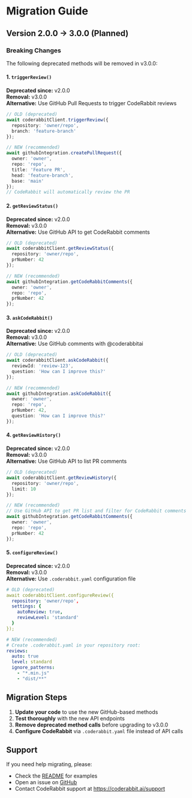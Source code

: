 # Migration Guide

## Version 2.0.0 → 3.0.0 (Planned)

### Breaking Changes

The following deprecated methods will be removed in v3.0.0:

#### 1. `triggerReview()` 
**Deprecated since:** v2.0.0  
**Removal:** v3.0.0  
**Alternative:** Use GitHub Pull Requests to trigger CodeRabbit reviews

```typescript
// OLD (deprecated)
await coderabbitClient.triggerReview({
  repository: 'owner/repo',
  branch: 'feature-branch'
});

// NEW (recommended)
await githubIntegration.createPullRequest({
  owner: 'owner',
  repo: 'repo',
  title: 'Feature PR',
  head: 'feature-branch',
  base: 'main'
});
// CodeRabbit will automatically review the PR
```

#### 2. `getReviewStatus()`
**Deprecated since:** v2.0.0  
**Removal:** v3.0.0  
**Alternative:** Use GitHub API to get CodeRabbit comments

```typescript
// OLD (deprecated)
await coderabbitClient.getReviewStatus({
  repository: 'owner/repo',
  prNumber: 42
});

// NEW (recommended)
await githubIntegration.getCodeRabbitComments({
  owner: 'owner',
  repo: 'repo',
  prNumber: 42
});
```

#### 3. `askCodeRabbit()`
**Deprecated since:** v2.0.0  
**Removal:** v3.0.0  
**Alternative:** Use GitHub comments with @coderabbitai

```typescript
// OLD (deprecated)
await coderabbitClient.askCodeRabbit({
  reviewId: 'review-123',
  question: 'How can I improve this?'
});

// NEW (recommended)
await githubIntegration.askCodeRabbit({
  owner: 'owner',
  repo: 'repo',
  prNumber: 42,
  question: 'How can I improve this?'
});
```

#### 4. `getReviewHistory()`
**Deprecated since:** v2.0.0  
**Removal:** v3.0.0  
**Alternative:** Use GitHub API to list PR comments

```typescript
// OLD (deprecated)
await coderabbitClient.getReviewHistory({
  repository: 'owner/repo',
  limit: 10
});

// NEW (recommended)
// Use GitHub API to get PR list and filter for CodeRabbit comments
await githubIntegration.getCodeRabbitComments({
  owner: 'owner',
  repo: 'repo',
  prNumber: 42
});
```

#### 5. `configureReview()`
**Deprecated since:** v2.0.0  
**Removal:** v3.0.0  
**Alternative:** Use `.coderabbit.yaml` configuration file

```yaml
# OLD (deprecated)
await coderabbitClient.configureReview({
  repository: 'owner/repo',
  settings: {
    autoReview: true,
    reviewLevel: 'standard'
  }
});

# NEW (recommended)
# Create .coderabbit.yaml in your repository root:
reviews:
  auto: true
  level: standard
  ignore_patterns:
    - "*.min.js"
    - "dist/**"
```

## Migration Steps

1. **Update your code** to use the new GitHub-based methods
2. **Test thoroughly** with the new API endpoints
3. **Remove deprecated method calls** before upgrading to v3.0.0
4. **Configure CodeRabbit** via `.coderabbit.yaml` file instead of API calls

## Support

If you need help migrating, please:
- Check the [README](README.md) for examples
- Open an issue on [GitHub](https://github.com/yourusername/CodeRabbit_MCP_Server/issues)
- Contact CodeRabbit support at https://coderabbit.ai/support